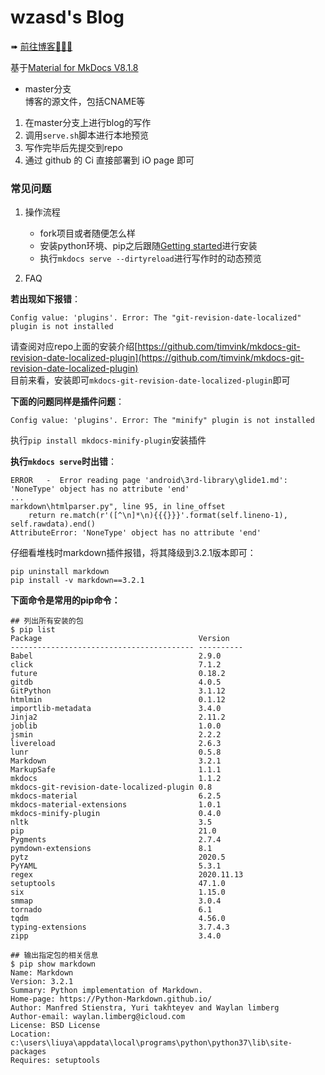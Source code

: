 # wzasd's Blog

➠ [前往博客🚀🚀🚀](https://wzasd.github.io/) 

基于[Material for MkDocs V8.1.8](https://squidfunk.github.io/mkdocs-material/)

- master分支  
  博客的源文件，包括CNAME等  

1. 在master分支上进行blog的写作
2. 调用`serve.sh`脚本进行本地预览
3. 写作完毕后先提交到repo
4. 通过 github 的 Ci 直接部署到 iO page 即可

### 常见问题

1. 操作流程
    - fork项目或者随便怎么样
    - 安装python环境、pip之后跟随[Getting started](https://squidfunk.github.io/mkdocs-material/getting-started/)进行安装
    - 执行`mkdocs serve --dirtyreload`进行写作时的动态预览

2. FAQ

**若出现如下报错**：

```
Config value: 'plugins'. Error: The "git-revision-date-localized" plugin is not installed
```
请查阅对应repo上面的安装介绍[https://github.com/timvink/mkdocs-git-revision-date-localized-plugin](https://github.com/timvink/mkdocs-git-revision-date-localized-plugin)  
目前来看，安装即可`mkdocs-git-revision-date-localized-plugin`即可  

**下面的问题同样是插件问题**：
```
Config value: 'plugins'. Error: The "minify" plugin is not installed
```
执行`pip install mkdocs-minify-plugin`安装插件

**执行`mkdocs serve`时出错**：
```
ERROR   -  Error reading page 'android\3rd-library\glide1.md': 'NoneType' object has no attribute 'end'
...
markdown\htmlparser.py", line 95, in line_offset
    return re.match(r'([^\n]*\n){{{}}}'.format(self.lineno-1), self.rawdata).end()
AttributeError: 'NoneType' object has no attribute 'end'
```

仔细看堆栈时markdown插件报错，将其降级到3.2.1版本即可：
```shell
pip uninstall markdown
pip install -v markdown==3.2.1
```

**下面命令是常用的pip命令：**

```shell
## 列出所有安装的包
$ pip list
Package                                   Version
----------------------------------------- ----------
Babel                                     2.9.0
click                                     7.1.2
future                                    0.18.2
gitdb                                     4.0.5
GitPython                                 3.1.12
htmlmin                                   0.1.12
importlib-metadata                        3.4.0
Jinja2                                    2.11.2
joblib                                    1.0.0
jsmin                                     2.2.2
livereload                                2.6.3
lunr                                      0.5.8
Markdown                                  3.2.1
MarkupSafe                                1.1.1
mkdocs                                    1.1.2
mkdocs-git-revision-date-localized-plugin 0.8
mkdocs-material                           6.2.5
mkdocs-material-extensions                1.0.1
mkdocs-minify-plugin                      0.4.0
nltk                                      3.5
pip                                       21.0
Pygments                                  2.7.4
pymdown-extensions                        8.1
pytz                                      2020.5
PyYAML                                    5.3.1
regex                                     2020.11.13
setuptools                                47.1.0
six                                       1.15.0
smmap                                     3.0.4
tornado                                   6.1
tqdm                                      4.56.0
typing-extensions                         3.7.4.3
zipp                                      3.4.0

## 输出指定包的相关信息
$ pip show markdown
Name: Markdown
Version: 3.2.1
Summary: Python implementation of Markdown.
Home-page: https://Python-Markdown.github.io/
Author: Manfred Stienstra, Yuri takhteyev and Waylan limberg
Author-email: waylan.limberg@icloud.com
License: BSD License
Location: c:\users\liuya\appdata\local\programs\python\python37\lib\site-packages
Requires: setuptools
```